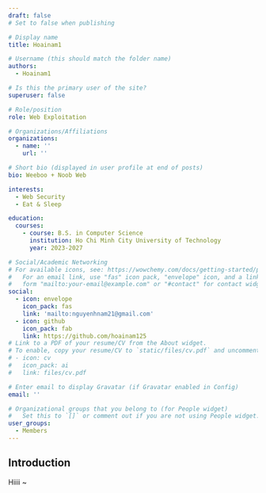 ```yaml
---
draft: false 
# Set to false when publishing

# Display name
title: Hoainam1

# Username (this should match the folder name)
authors:
  - Hoainam1

# Is this the primary user of the site?
superuser: false

# Role/position
role: Web Exploitation

# Organizations/Affiliations
organizations:
  - name: ''
    url: ''

# Short bio (displayed in user profile at end of posts)
bio: Weeboo + Noob Web

interests:
  - Web Security
  - Eat & Sleep

education:
  courses:
    - course: B.S. in Computer Science
      institution: Ho Chi Minh City University of Technology
      year: 2023-2027

# Social/Academic Networking
# For available icons, see: https://wowchemy.com/docs/getting-started/page-builder/#icons
#   For an email link, use "fas" icon pack, "envelope" icon, and a link in the
#   form "mailto:your-email@example.com" or "#contact" for contact widget.
social:
  - icon: envelope
    icon_pack: fas
    link: 'mailto:nguyenhnam21@gmail.com'
  - icon: github
    icon_pack: fab
    link: https://github.com/hoainam125
# Link to a PDF of your resume/CV from the About widget.
# To enable, copy your resume/CV to `static/files/cv.pdf` and uncomment the lines below.
# - icon: cv
#   icon_pack: ai
#   link: files/cv.pdf

# Enter email to display Gravatar (if Gravatar enabled in Config)
email: ''

# Organizational groups that you belong to (for People widget)
#   Set this to `[]` or comment out if you are not using People widget.
user_groups:
  - Members
---
```


## Introduction

Hiiii ~